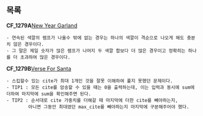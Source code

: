 목록
-------
**CF_1279A**[New Year Garland](http://codeforces.com/contest/1279/problem/A)
```
- 연속된 색깔의 램프가 나올수 밖에 없는 경우는 하나의 색깔이 격순으로 나오게 해도 충분치 않은 경우이다.
- 그 말은 제일 숫자가 많은 램프가 나머지 두 색깔 합보다 더 많은 경우이고 정확히는 하나를 더 초과하여 많은 경우이다.
```


**CF_1279B**[Verse For Santa](http://codeforces.com/contest/1279/problem/B)
```
- 스킵할수 있는 cite가 최대 1개인 것을 잘못 이해하여 풀지 못했던 문제이다.
- TIP1 : 모든 cite를 암송할 수 있을 때는 0을 출력하는데, 이는 입력과 동시에 sum에 더하여 마지막에 sum을 확인해주면 된다.
- TIP2 : 순서대로 cite 가중치를 더해갈 때 마지막에 더한 cite를 빼야하는지, 
        아니면 그동안 최대였던 max_cite를 빼야하는지 마지막에 구분해주어야 했다.
```
